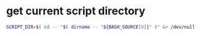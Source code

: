 # get current script directory
```bash
SCRIPT_DIR=$( cd -- "$( dirname -- "${BASH_SOURCE[0]}" )" &> /dev/null && pwd )
```
